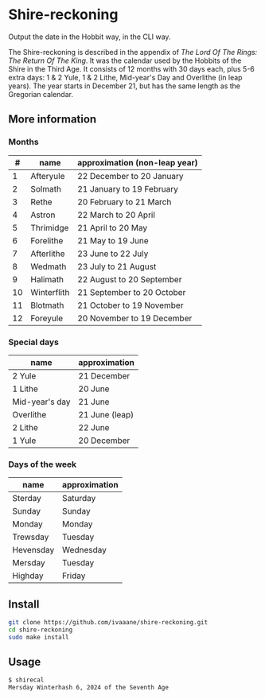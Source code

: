 # Shire-reckoning

Output the date in the Hobbit way, in the CLI way.

The Shire-reckoning is described in the appendix of *The Lord Of The Rings: The Return Of The King*. It was the calendar used
by the Hobbits of the Shire in the Third Age. It consists of 12 months with 30 days each, plus 5-6 extra days: 1 & 2 Yule, 1 &
2 Lithe, Mid-year's Day and Overlithe (in leap years). The year starts in December 21, but has the same length as the Gregorian
calendar.

## More information

### Months

| #  | name        | approximation (non-leap year) |
|----|-------------|-------------------------------|
| 1  | Afteryule   | 22 December to 20 January     |
| 2  | Solmath     | 21 January to 19 February     |
| 3  | Rethe       | 20 February to 21 March       |
| 4  | Astron      | 22 March to 20 April          |
| 5  | Thrimidge   | 21 April to 20 May            |
| 6  | Forelithe   | 21 May to 19 June             |
| 7  | Afterlithe  | 23 June to 22 July            |
| 8  | Wedmath     | 23 July to 21 August          |
| 9  | Halimath    | 22 August to 20 September     |
| 10 | Winterflith | 21 September to 20 October    |
| 11 | Blotmath    | 21 October to 19 November     |
| 12 | Foreyule    | 20 November to 19 December    |

### Special days

| name           | approximation  |
|----------------|----------------|
| 2 Yule         | 21 December    |
| 1 Lithe        | 20 June        |
| Mid-year's day | 21 June        |
| Overlithe      | 21 June (leap) |
| 2 Lithe        | 22 June        |
| 1 Yule         | 20 December    |

### Days of the week

| name      | approximation |
|-----------|---------------|
| Sterday   | Saturday      |
| Sunday    | Sunday        |
| Monday    | Monday        |
| Trewsday  | Tuesday       |
| Hevensday | Wednesday     |
| Mersday   | Tuesday       |
| Highday   | Friday        |

## Install

```sh
git clone https://github.com/ivaaane/shire-reckoning.git
cd shire-reckoning
sudo make install
```

## Usage

```sh
$ shirecal
Mersday Winterhash 6, 2024 of the Seventh Age
```
